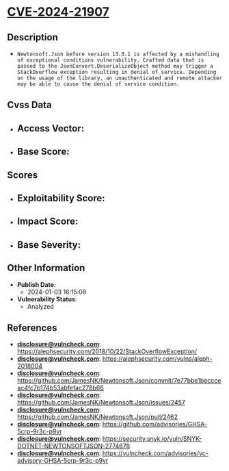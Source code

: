 
# [CVE-2024-21907](https://alephsecurity.com/2018/10/22/StackOverflowException/)

## Description

- `Newtonsoft.Json before version 13.0.1 is affected by a mishandling of exceptional conditions vulnerability. Crafted data that is passed to the JsonConvert.DeserializeObject method may trigger a StackOverflow exception resulting in denial of service. Depending on the usage of the library, an unauthenticated and remote attacker may be able to cause the denial of service condition.
`

## Cvss Data

- **Access Vector**:
  - 
- **Base Score**:
  - 

## Scores

- **Exploitability Score**:
  - 
- **Impact Score**:
  - 
- **Base Severity**:
  - 

## Other Information

- **Publish Date**:
  - 2024-01-03 16:15:08
- **Vulnerability Status**:
  - Analyzed

## References

- **disclosure@vulncheck.com**: https://alephsecurity.com/2018/10/22/StackOverflowException/
- **disclosure@vulncheck.com**: https://alephsecurity.com/vulns/aleph-2018004
- **disclosure@vulncheck.com**: https://github.com/JamesNK/Newtonsoft.Json/commit/7e77bbe1beccceac4fc7b174b53abfefac278b66
- **disclosure@vulncheck.com**: https://github.com/JamesNK/Newtonsoft.Json/issues/2457
- **disclosure@vulncheck.com**: https://github.com/JamesNK/Newtonsoft.Json/pull/2462
- **disclosure@vulncheck.com**: https://github.com/advisories/GHSA-5crp-9r3c-p9vr
- **disclosure@vulncheck.com**: https://security.snyk.io/vuln/SNYK-DOTNET-NEWTONSOFTJSON-2774678
- **disclosure@vulncheck.com**: https://vulncheck.com/advisories/vc-advisory-GHSA-5crp-9r3c-p9vr
